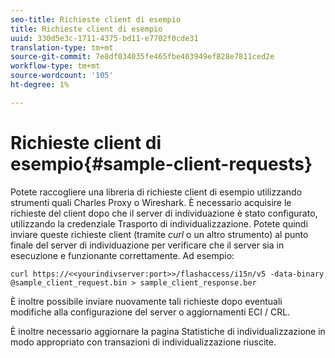 ```yaml
---
seo-title: Richieste client di esempio
title: Richieste client di esempio
uuid: 330d5e3c-1711-4375-bd11-e7702f0cde31
translation-type: tm+mt
source-git-commit: 7e8df034035fe465fbe403949ef828e7811ced2e
workflow-type: tm+mt
source-wordcount: '105'
ht-degree: 1%

---
```



# Richieste client di esempio{#sample-client-requests}

Potete raccogliere una libreria di richieste client di esempio utilizzando strumenti quali Charles Proxy o Wireshark. È necessario acquisire le richieste del client dopo che il server di individuazione è stato configurato, utilizzando la credenziale Trasporto di individualizzazione. Potete quindi inviare queste richieste client (tramite *curl* o un altro strumento) al punto finale del server di individuazione per verificare che il server sia in esecuzione e funzionante correttamente. Ad esempio:

```
curl https://<<yourindivserver:port>>/flashaccess/i15n/v5 -­data-binary  
@sample_client_request.bin > sample_client_response.ber
```

È inoltre possibile inviare nuovamente tali richieste dopo eventuali modifiche alla configurazione del server o aggiornamenti ECI / CRL.

È inoltre necessario aggiornare la pagina Statistiche di individualizzazione in modo appropriato con transazioni di individualizzazione riuscite.
